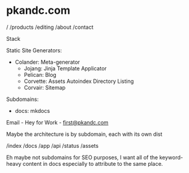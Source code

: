 # pkandc.com

/
/products
/editing
/about
/contact

Stack

Static Site Generators:

* Colander: Meta-generator
  * Jojang: Jinja Template Applicator
  * Pelican: Blog
  * Corvette: Assets Autoindex Directory Listing
  * Corvair: Sitemap

Subdomains:

* docs: mkdocs

Email - Hey for Work - first@pkandc.com

Maybe the architecture is by subdomain, each with its own dist

/index
/docs
/app
/api
/status
/assets

Eh maybe not subdomains for SEO purposes, I want all of the keyword-heavy content in docs especially to attribute to the same place.